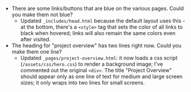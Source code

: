 -   There are some links/buttons that are blue on the various pages. Could you make them not blue?
    - Updated `_includes/head.html` because the default layout uses this - at the bottom, there's a `<style>` tag that sets the color of all links to black when hovered; links will also remain the same colors even after visited.
-   The heading for "project overview" has two lines right now. Could you make them one line?
    -   Updated `_pages/project-overview.html`: it now loads a css script (`/assets/css/hero.css`) to render a background image; I've commented out the original `<div>`. The title "Project Overview" should appear only as one line of text for medium and large screen sizes; it only wraps into two lines for small screens.
